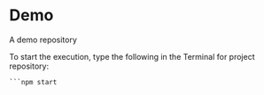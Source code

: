 # Demo
A demo repository

To start the execution, type the following in the Terminal for project repository:
```npm install
```npm start
